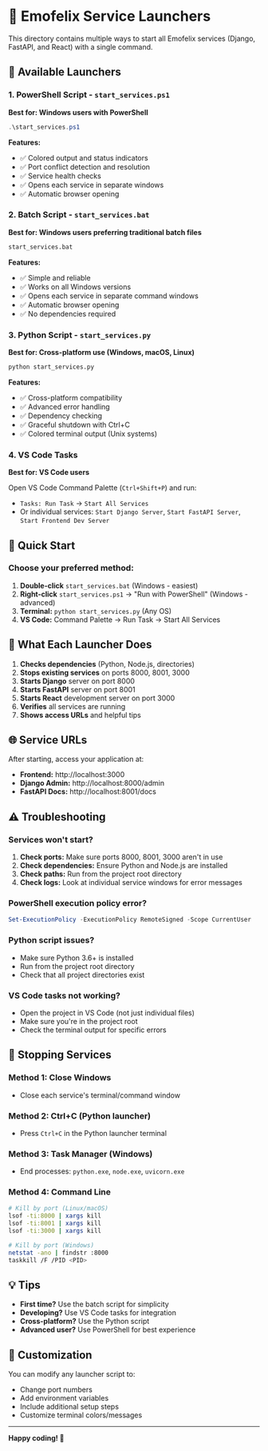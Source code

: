 # 🚀 Emofelix Service Launchers

This directory contains multiple ways to start all Emofelix services (Django, FastAPI, and React) with a single command.

## 📁 Available Launchers

### 1. **PowerShell Script** - `start_services.ps1`
**Best for: Windows users with PowerShell**

```powershell
.\start_services.ps1
```

**Features:**
- ✅ Colored output and status indicators
- ✅ Port conflict detection and resolution
- ✅ Service health checks
- ✅ Opens each service in separate windows
- ✅ Automatic browser opening

### 2. **Batch Script** - `start_services.bat`
**Best for: Windows users preferring traditional batch files**

```cmd
start_services.bat
```

**Features:**
- ✅ Simple and reliable
- ✅ Works on all Windows versions
- ✅ Opens each service in separate command windows
- ✅ Automatic browser opening
- ✅ No dependencies required

### 3. **Python Script** - `start_services.py`
**Best for: Cross-platform use (Windows, macOS, Linux)**

```bash
python start_services.py
```

**Features:**
- ✅ Cross-platform compatibility
- ✅ Advanced error handling
- ✅ Dependency checking
- ✅ Graceful shutdown with Ctrl+C
- ✅ Colored terminal output (Unix systems)

### 4. **VS Code Tasks**
**Best for: VS Code users**

Open VS Code Command Palette (`Ctrl+Shift+P`) and run:
- `Tasks: Run Task` → `Start All Services`
- Or individual services: `Start Django Server`, `Start FastAPI Server`, `Start Frontend Dev Server`

## 🎯 Quick Start

### Choose your preferred method:

1. **Double-click** `start_services.bat` (Windows - easiest)
2. **Right-click** `start_services.ps1` → "Run with PowerShell" (Windows - advanced)
3. **Terminal:** `python start_services.py` (Any OS)
4. **VS Code:** Command Palette → Run Task → Start All Services

## 🔧 What Each Launcher Does

1. **Checks dependencies** (Python, Node.js, directories)
2. **Stops existing services** on ports 8000, 8001, 3000
3. **Starts Django** server on port 8000
4. **Starts FastAPI** server on port 8001  
5. **Starts React** development server on port 3000
6. **Verifies** all services are running
7. **Shows access URLs** and helpful tips

## 🌐 Service URLs

After starting, access your application at:

- **Frontend:** http://localhost:3000
- **Django Admin:** http://localhost:8000/admin
- **FastAPI Docs:** http://localhost:8001/docs

## ⚠️ Troubleshooting

### Services won't start?
1. **Check ports:** Make sure ports 8000, 8001, 3000 aren't in use
2. **Check dependencies:** Ensure Python and Node.js are installed
3. **Check paths:** Run from the project root directory
4. **Check logs:** Look at individual service windows for error messages

### PowerShell execution policy error?
```powershell
Set-ExecutionPolicy -ExecutionPolicy RemoteSigned -Scope CurrentUser
```

### Python script issues?
- Make sure Python 3.6+ is installed
- Run from the project root directory
- Check that all project directories exist

### VS Code tasks not working?
- Open the project in VS Code (not just individual files)
- Make sure you're in the project root
- Check the terminal output for specific errors

## 🛑 Stopping Services

### Method 1: Close Windows
- Close each service's terminal/command window

### Method 2: Ctrl+C (Python launcher)
- Press `Ctrl+C` in the Python launcher terminal

### Method 3: Task Manager (Windows)
- End processes: `python.exe`, `node.exe`, `uvicorn.exe`

### Method 4: Command Line
```bash
# Kill by port (Linux/macOS)
lsof -ti:8000 | xargs kill
lsof -ti:8001 | xargs kill  
lsof -ti:3000 | xargs kill

# Kill by port (Windows)
netstat -ano | findstr :8000
taskkill /F /PID <PID>
```

## 💡 Tips

- **First time?** Use the batch script for simplicity
- **Developing?** Use VS Code tasks for integration
- **Cross-platform?** Use the Python script
- **Advanced user?** Use PowerShell for best experience

## 🔧 Customization

You can modify any launcher script to:
- Change port numbers
- Add environment variables
- Include additional setup steps
- Customize terminal colors/messages

---

**Happy coding! 🎉**
